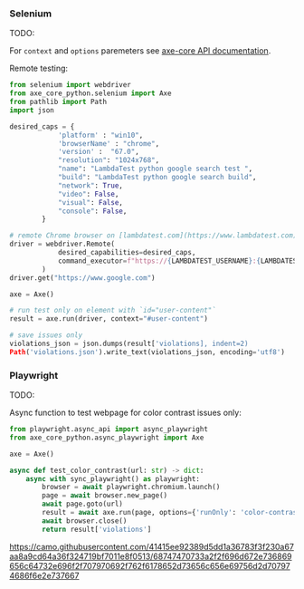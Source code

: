 ### Selenium

TODO:

For `context` and `options` paremeters see [axe-core API documentation](https://github.com/dequelabs/axe-core/blob/develop/doc/API.md#api-name-axerun).

Remote testing:

```python
from selenium import webdriver
from axe_core_python.selenium import Axe
from pathlib import Path
import json

desired_caps = {
            'platform' : "win10",
            'browserName' : "chrome",
            'version' :  "67.0",
            "resolution": "1024x768",
            "name": "LambdaTest python google search test ",
            "build": "LambdaTest python google search build",
            "network": True,
            "video": False,
            "visual": False,
            "console": False,
        }

# remote Chrome browser on [lambdatest.com](https://www.lambdatest.com)
driver = webdriver.Remote(
            desired_capabilities=desired_caps,
            command_executor=f"https://{LAMBDATEST_USERNAME}:{LAMBDATEST_ACCESS_TOKEN}@hub.lambdatest.com/wd/hub"
        )
driver.get("https://www.google.com")

axe = Axe()

# run test only on element with `id="user-content"`
result = axe.run(driver, context="#user-content")

# save issues only
violations_json = json.dumps(result['violations], indent=2)
Path('violations.json').write_text(violations_json, encoding='utf8')
```



### Playwright

TODO:

Async function to test webpage for color contrast issues only:

```python
from playwright.async_api import async_playwright
from axe_core_python.async_playwright import Axe

axe = Axe()

async def test_color_contrast(url: str) -> dict:
    async with sync_playwright() as playwright:
        browser = await playwright.chromium.launch()
        page = await browser.new_page()
        await page.goto(url)
        result = await axe.run(page, options={'runOnly': 'color-contrast'})
        await browser.close()
        return result['violations']
```
https://camo.githubusercontent.com/41415ee92389d5dd1a36783f3f230a67aa8a9cd64a36f324719bf7011e8f0513/68747470733a2f2f696d672e736869656c64732e696f2f707970692f762f6178652d73656c656e69756d2d707974686f6e2e737667